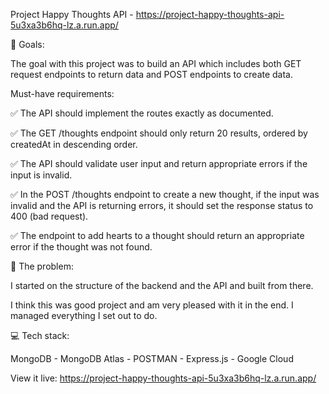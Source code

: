 Project Happy Thoughts API - https://project-happy-thoughts-api-5u3xa3b6hq-lz.a.run.app/

🏁 Goals:

The goal with this project was to build an API which includes both GET request endpoints to return data and POST endpoints to create data.

Must-have requirements:

✅ The API should implement the routes exactly as documented.

✅ The GET /thoughts endpoint should only return 20 results, ordered by createdAt in descending order.

✅ The API should validate user input and return appropriate errors if the input is invalid.

✅ In the POST /thoughts endpoint to create a new thought, if the input was invalid and the API is returning errors, it should set the response status to 400 (bad request).

✅ The endpoint to add hearts to a thought should return an appropriate error if the thought was not found.

🚧 The problem:

I started on the structure of the backend and the API and built from there. 

I think this was good project and am very pleased with it in the end. I managed everything I set out to do.

💻 Tech stack:

MongoDB - MongoDB Atlas - POSTMAN - Express.js - Google Cloud

View it live: https://project-happy-thoughts-api-5u3xa3b6hq-lz.a.run.app/
